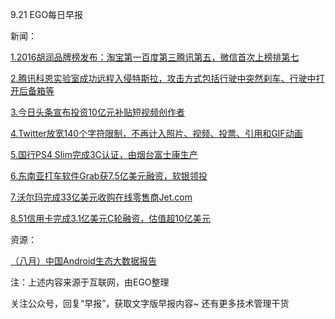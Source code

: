 9.21 EGO每日早报

新闻：

[1.2016胡润品牌榜发布：淘宝第一百度第三腾讯第五，微信首次上榜排第七](http://www.techweb.com.cn/internet/2016-09-20/2396774.shtml)

[2.腾讯科恩实验室成功远程入侵特斯拉，攻击方式包括行驶中突然刹车、行驶中打开后备箱等](http://tech.qq.com/a/20160920/048201.htm)

[3.今日头条宣布投资10亿元补贴短视频创作者](http://www.techweb.com.cn/internet/2016-09-20/2396552.shtml)

[4.Twitter放宽140个字符限制，不再计入照片、视频、投票、引用和GIF动画](http://app.techweb.com.cn/android/2016-09-20/2396384.shtml)

[5.国行PS4 Slim完成3C认证，由烟台富士康生产](http://www.cnbeta.com/articles/540951.htm)

[6.东南亚打车软件Grab获7.5亿美元融资，软银领投](http://www.iyiou.com/p/31936)

[7.沃尔玛完成33亿美元收购在线零售商Jet.com](http://tech.ifeng.com/a/20160920/44454245_0.shtml)

[8.51信用卡完成3.1亿美元C轮融资，估值超10亿美元](http://tech.qq.com/a/20160920/044844.htm)

资源：

[（八月）中国Android生态大数据报告](http://share.weiyun.com/631ac5f47a8202f5e99aaea48e8dfcd5)

注：上述内容来源于互联网，由EGO整理

关注公众号，回复“早报”，获取文字版早报内容~
还有更多技术管理干货
